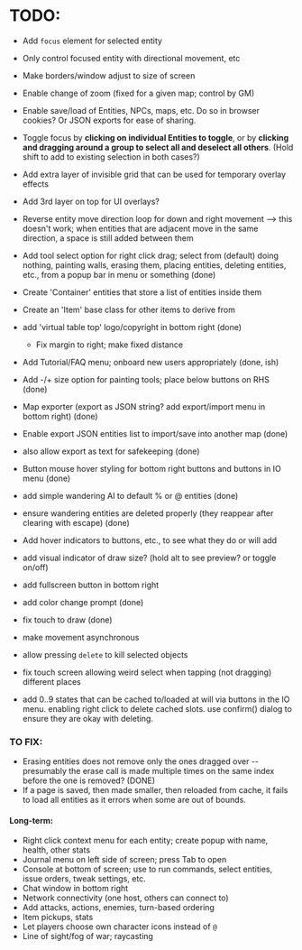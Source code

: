 # TODO: 
* Add `focus` element for selected entity
* Only control focused entity with directional movement, etc
* Make borders/window adjust to size of screen
* Enable change of zoom (fixed for a given map; control by GM)
* Enable save/load of Entities, NPCs, maps, etc. Do so in browser cookies? Or JSON exports for ease of sharing.
* Toggle focus by **clicking on individual Entities to toggle**, or by **clicking and dragging around a group to select all and deselect all others**. (Hold shift to add to existing selection in both cases?)

* Add extra layer of invisible <span> grid that can be used for temporary overlay effects
* Add 3rd layer on top for UI overlays?
* Reverse entity move direction loop for down and right movement --> this doesn't work; when entities that are adjacent move in the same direction, a space is still added between them

* Add tool select option for right click drag; select from (default) doing nothing, painting walls, erasing them, placing entities, deleting entities, etc., from a popup bar in menu or something (done)
* Create 'Container' entities that store a list of entities inside them
* Create an 'Item' base class for other items to derive from
* add 'virtual table top' logo/copyright in bottom right (done)
    * Fix margin to right; make fixed distance
* Add Tutorial/FAQ menu; onboard new users appropriately (done, ish)

* Add -/+ size option for painting tools; place below buttons on RHS (done)
* Map exporter (export as JSON string? add export/import menu in bottom right) (done)
* Enable export JSON entities list to import/save into another map (done)
* also allow export as text for safekeeping (done)

* Button mouse hover styling for bottom right buttons and buttons in IO menu (done)
* add simple wandering AI to default % or @ entities (done)
* ensure wandering entities are deleted properly (they reappear after clearing with escape) (done)
* Add hover indicators to buttons, etc., to see what they do or will add
* add visual indicator of draw size? (hold alt to see preview? or toggle on/off)
* add fullscreen button in bottom right
* add color change prompt (done)
* fix touch to draw (done)
* make movement asynchronous
* allow pressing `delete` to kill selected objects
* fix touch screen allowing weird select when tapping (not dragging) different places

* add 0..9 states that can be cached to/loaded at will via buttons in the IO menu. enabling right click to delete cached slots. use confirm() dialog to ensure they are okay with deleting.

### TO FIX:
* Erasing entities does not remove only the ones dragged over -- presumably the erase call is made multiple times on the same index before the one is removed? (DONE)
* If a page is saved, then made smaller, then reloaded from cache, it fails to load all entities as it errors when some are out of bounds.

#### Long-term:
* Right click context menu for each entity; create popup with name, health, other stats
* Journal menu on left side of screen; press Tab to open
* Console at bottom of screen; use to run commands, select entities, issue orders, tweak settings, etc.
* Chat window in bottom right
* Network connectivity (one host, others can connect to)
* Add attacks, actions, enemies, turn-based ordering
* Item pickups, stats
* Let players choose own character icons instead of `@`
* Line of sight/fog of war; raycasting